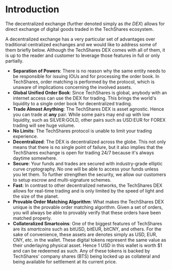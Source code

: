 # Introduction

The decentralized exchange (further denoted simply as *the DEX*) allows for
direct exchange of digital goods traded in the TechShares ecosystem.

A decentralized exchange has a very particular set of advantages over
traditional centralized exchanges and we would like to address some of them
briefly below. Although the TechShares DEX comes with all of them, it is up to
the reader and customer to leverage those features in full or only partially.

* **Separation of Powers**: 
  There is no reason why the same entity needs to be responsible for
  issuing IOUs and for processing the order book. In TechShares, order matching
  is performed by the protocol, which is unaware of implications concerning the
  involved assets.
* **Global Unified Order Book**:
  Since TechShares is global, anybody with an internet access can use the DEX for
  trading. This brings the world's liquidity to a single order book for
  decentralized trading.
* **Trade Almost Anything**:
  The TechShares DEX is asset agnostic. Hence you can trade at **any** pair.
  While some pairs may end up with low liquidity, such as SILVER:GOLD, other
  pairs such as USD:EUR for FOREX trading will see huge volume.
* **No Limits**:
  The TechShares protocol is unable to limit your trading experience.
* **Decentralized**:
  The DEX is decentralized across the globe. This not only means that there is
  no single point of failure, but it also implies that the TechShares exchange is
  open for trading 24/7 because it's always daytime somewhere.
* **Secure**:
  Your funds and trades are secured with industry-grade elliptic curve
  cryptography. No one will be able to access your funds unless you let them. To
  further strengthen the security, we allow our customers to setup escrow and
  multi-signature schemes.
* **Fast**:
  In contrast to other decentralized networks, the TechShares DEX allows for
  real-time trading and is only limited by the speed of light and the size of
  the planet.
* **Provable Order Matching Algorithm**:
  What makes the TechShares DEX unique is the provable order matching algorithm.
  Given a set of orders, you will always be able to provably verify that these
  orders have been matched properly.
* **Collateralized Smartcoins**:
  One of the biggest features of TechShares are its *smartcoins* such as bitUSD,
  bitEUR, bitCNY, and others. For the sake of convenience, these assets are
  denotes simply as USD, EUR, CNY, etc. in the wallet. These digital tokens
  represent the same value as their underlaying physical asset. Hence 1 USD in
  this wallet is worth $1 and can be redeemed as such. Any of these tokens is
  backed by TechShares' company shares (BTS) being locked up as collateral and
  being available for settlement at its current price.
